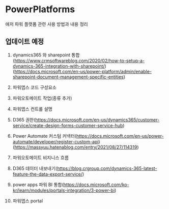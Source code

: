 # PowerPlatforms
애저 파워 플랫폼 관련 사용 방법과 내용 정리


## 업데이트 예정

1. dynamics365 와 sharepoint 통합(https://www.crmsoftwareblog.com/2020/02/how-to-setup-a-dynamics-365-integration-with-sharepoint/)(https://docs.microsoft.com/en-us/power-platform/admin/enable-sharepoint-document-management-specific-entities)

2. 파워앱스 코드 구성요소

3. 파워오토메이트 작업(종류 추가)

4. 파워앱스 컨트롤 설명

5. D365 권한(https://docs.microsoft.com/en-us/dynamics365/customer-service/create-design-forms-customer-service-hub)

6. Power Automate 커스텀 커넥터(https://docs.microsoft.com/en-us/power-automate/developer/register-custom-api)(https://massyuu.hatenablog.com/entry/2021/08/27/114319)

7. 파워오토메이트 비지니스 흐름

8. D365 데이터 내보내기(https://blog.crgroup.com/dynamics-365-latest-feature-the-data-export-service/)

9. power apps 파워 BI 통합(https://docs.microsoft.com/ko-kr/learn/modules/portals-integration/3-power-bi)

10. 파워앱스 portal
